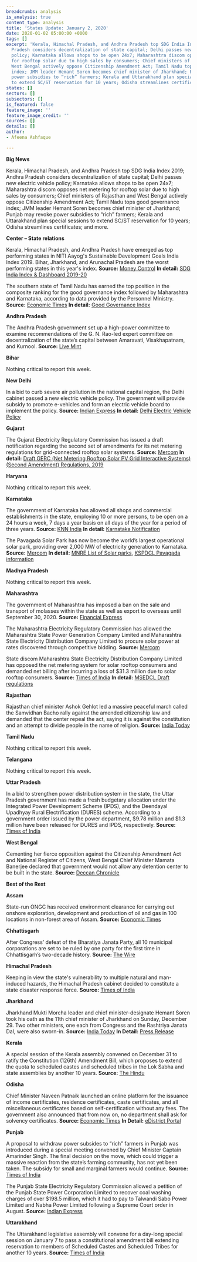 ```yaml
---
breadcrumbs: analysis
is_analysis: true
content_type: analysis
title: 'States Update: January 2, 2020'
date: 2020-01-02 05:00:00 +0000
tags: []
excerpt: 'Kerala, Himachal Pradesh, and Andhra Pradesh top SDG India Index 2019; Andhra
  Pradesh considers decentralization of state capital; Delhi passes new electric vehicle
  policy; Karnataka allows shops to be open 24x7; Maharashtra discom opposes net metering
  for rooftop solar due to high sales by consumers; Chief ministers of Rajasthan and
  West Bengal actively oppose Citizenship Amendment Act; Tamil Nadu tops good governance
  index; JMM leader Hemant Soren becomes chief minister of Jharkhand; Punjab may revoke
  power subsidies to “rich” farmers; Kerala and Uttarakhand plan special sessions
  to extend SC/ST reservation for 10 years; Odisha streamlines certificates; and more. '
states: []
sectors: []
subsectors: []
is_featured: false
feature_image: ''
feature_image_credit: ''
sources: []
details: []
author:
- Afeena Ashfaque

---
```

**Big News**

Kerala, Himachal Pradesh, and Andhra Pradesh top SDG India Index 2019; Andhra Pradesh considers decentralization of state capital; Delhi passes new electric vehicle policy; Karnataka allows shops to be open 24x7; Maharashtra discom opposes net metering for rooftop solar due to high sales by consumers; Chief ministers of Rajasthan and West Bengal actively oppose Citizenship Amendment Act; Tamil Nadu tops good governance index; JMM leader Hemant Soren becomes chief minister of Jharkhand; Punjab may revoke power subsidies to “rich” farmers; Kerala and Uttarakhand plan special sessions to extend SC/ST reservation for 10 years; Odisha streamlines certificates; and more.

**Center – State relations**

Kerala, Himachal Pradesh, and Andhra Pradesh have emerged as top performing states in NITI Aayog's Sustainable Development Goals India Index 2019. Bihar, Jharkhand, and Arunachal Pradesh are the worst performing states in this year's index. **Source:** [Money Control](https://www.moneycontrol.com/news/india/kerala-himachal-pradesh-andhra-pradesh-lead-performers-in-nitis-sdg-index-4771191.html) **In detail:** [SDG India Index & Dashboard 2019-20](https://niti.gov.in/sites/default/files/2019-12/SDG-India-Index-2.0_27-Dec.pdf)

The southern state of Tamil Nadu has earned the top position in the composite ranking for the good governance index followed by Maharashtra and Karnataka, according to data provided by the Personnel Ministry. **Source:** [Economic Times](https://economictimes.indiatimes.com/news/politics-and-nation/tamil-nadu-tops-good-governance-index-among-big-states-maharashtra-and-karnataka-get-second-third-slot/articleshow/72978601.cms) **In detail:** [Good Governance Index](http://164.100.117.97/WriteReadData/userfiles/GGI%20ppt_GGD_24.12.2019-Final.pptx)

**Andhra Pradesh**

The Andhra Pradesh government set up a high-power committee to examine recommendations of the G. N. Rao-led expert committee on decentralization of the state’s capital between Amaravati, Visakhapatnam, and Kurnool. **Source:** [Live Mint](https://www.livemint.com/news/india/andhra-forms-panel-to-look-into-suggestions-on-decentralization-of-state-capital-11577604896968.html)

**Bihar**

Nothing critical to report this week.

**New Delhi**

In a bid to curb severe air pollution in the national capital region, the Delhi cabinet passed a new electric vehicle policy. The government will provide subsidy to promote e-vehicles and form an electric vehicle board to implement the policy. **Source:** [Indian Express](https://indianexpress.com/article/cities/delhi/delhi-govt-passes-electric-vehicle-policy-to-tackle-air-pollution-5-lakh-evs-to-be-registered-in-5-years-6181542/) **In detail:** [Delhi Electric Vehicle Policy](http://transport.delhi.gov.in/sites/default/files/All-PDF/Electric%20Policy%202018.pdf)

**Gujarat**

The Gujarat Electricity Regulatory Commission has issued a draft notification regarding the second set of amendments for its net metering regulations for grid-connected rooftop solar systems. **Source:** [Mercom](https://mercomindia.com/gujarat-net-metering-rules-rooftop-solar/) **In detail:** [Draft GERC (Net Metering Rooftop Solar PV Grid Interactive Systems) (Second Amendment) Regulations, 2019](https://www.gercin.org/wp-content/uploads/2019/12/Draft-Notification_for-Net-Metering-Regulation_181219.final_.pdf)

**Haryana**

Nothing critical to report this week.

**Karnataka**

The government of Karnataka has allowed all shops and commercial establishments in the state, employing 10 or more persons, to be open on a 24 hours a week, 7 days a year basis on all days of the year for a period of three years. **Source:** [KNN India](https://knnindia.co.in/news/newsdetails/state/karnataka-govt-gives-nod-to-open-shops-24x7-for-3-years) **In detail:** [Karnataka Notification](https://www.rai.net.in/E-Mailers/Advocacy-update/24x7-store-opening-permission-Karnataka.pdf)

The Pavagada Solar Park has now become the world’s largest operational solar park, providing over 2,000 MW of electricity generation to Karnataka. **Source:** [Mercom](https://mercomindia.com/karnatakas-pavagada-solar-operational/) **In detail:** [MNRE List of Solar parks](https://mnre.gov.in/scheme-documents), [KSPDCL Pavagada information](http://kspdcl.in/Aboutus_kan.htm)

**Madhya Pradesh**

Nothing critical to report this week.

**Maharashtra**

The government of Maharashtra has imposed a ban on the sale and transport of molasses within the state as well as export to overseas until September 30, 2020. **Source:** [Financial Express](https://www.financialexpress.com/industry/maharashtra-bans-export-of-molasses/1806018/)

The Maharashtra Electricity Regulatory Commission has allowed the Maharashtra State Power Generation Company Limited and Maharashtra State Electricity Distribution Company Limited to procure solar power at rates discovered through competitive bidding. **Source:** [Mercom](https://mercomindia.com/maharashtra-approves-tariff-50-mw-solar-projects/)

State discom Maharashtra State Electricity Distribution Company Limited has opposed the net metering system for solar rooftop consumers and demanded net billing after incurring a loss of $31.3 million due to solar rooftop consumers. **Source:** [Times of India](https://timesofindia.indiatimes.com/city/nagpur/msedcl-claims-loss-due-to-solar-rooftop/articleshow/72971489.cms) **In detail:** [MSEDCL Draft regulations](https://www.mahadiscom.in/wp-content/uploads/2019/11/26.10.2019-Draft-MERC-Grid-Interactive-Rooftop-RE-Generating-Systems-Regulations-2019.pdf)

**Rajasthan**

Rajasthan chief minister Ashok Gehlot led a massive peaceful march called the Samvidhan Bacho rally against the amended citizenship law and demanded that the center repeal the act, saying it is against the constitution and an attempt to divide people in the name of religion. **Source:** [India Today](https://www.indiatoday.in/india/story/caa-nrc-protests-rajasthan-nearly-3-lakh-carry-out-peaceful-march-1630590-2019-12-22)

**Tamil Nadu**

Nothing critical to report this week.

**Telangana**

Nothing critical to report this week.

**Uttar Pradesh**

In a bid to strengthen power distribution system in the state, the Uttar Pradesh government has made a fresh budgetary allocation under the Integrated Power Development Scheme (IPDS), and the Deendayal Upadhyay Rural Electrification (DURES) scheme. According to a government order issued by the power department, $9.78 million and $1.3 million have been released for DURES and IPDS, respectively. **Source:** [Times of India](https://timesofindia.indiatimes.com/city/lucknow/more-funds-for-discoms-to-light-up-entire-uttar-pradesh/articleshowprint/73023760.cms)

**West Bengal**

Cementing her fierce opposition against the Citizenship Amendment Act and National Register of Citizens, West Bengal Chief Minister Mamata Banerjee declared that government would not allow any detention center to be built in the state. **Source:** [Deccan Chronicle](https://www.deccanchronicle.com/nation/politics/281219/mamata-banerjee-says-will-not-allow-detention-centre-in-west-bengal.html)

**Best of the Rest**

**Assam**

State-run ONGC has received environment clearance for carrying out onshore exploration, development and production of oil and gas in 100 locations in non-forest area of Assam. **Source:** [Economic Times](https://energy.economictimes.indiatimes.com/news/oil-and-gas/ongc-gets-green-nod-for-rs-3500-cr-project-in-assam/72981386)

**Chhattisgarh**

After Congress’ defeat of the Bharatiya Janata Party, all 10 municipal corporations are set to be ruled by one party for the first time in Chhattisgarh’s two-decade history. **Source:** [The Wire](https://thewire.in/politics/congress-sweeps-civic-body-elections-in-chhattisgarh)

**Himachal Pradesh**

Keeping in view the state's vulnerability to multiple natural and man-induced hazards, the Himachal Pradesh cabinet decided to constitute a state disaster response force. **Source:** [Times of India](https://timesofindia.indiatimes.com/city/shimla/hp-cabinet-decides-to-constitute-states-own-disaster-response-force/articleshow/73012761.cms)

**Jharkhand**

Jharkhand Mukti Morcha leader and chief minister-designate Hemant Soren took his oath as the 11th chief minister of Jharkhand on Sunday, December 29. Two other ministers, one each from Congress and the Rashtriya Janata Dal, were also sworn-in. **Source:** [India Today](https://www.indiatoday.in/india/story/jharkhand-chief-minister-oath-taking-hemant-soren-swearing-in-ceremony-live-updates-december-29-1632295-2019-12-29) **In Detail:** [Press Release](http://prdjharkhand.in/view_press_release_photo.php?prid=24572)

**Kerala**

A special session of the Kerala assembly convened on December 31 to ratify the Constitution (126th) Amendment Bill, which proposes to extend the quota to scheduled castes and scheduled tribes in the Lok Sabha and state assemblies by another 10 years. **Source:** [The Hindu](https://www.thehindu.com/news/national/kerala/special-session-of-kerala-assembly-on-december-31/article30425898.ece)

**Odisha**

Chief Minister Naveen Patnaik launched an online platform for the issuance of income certificates, residence certificates, caste certificates, and all miscellaneous certificates based on self-certification without any fees. The government also announced that from now on, no department shall ask for solvency certificates. **Source:** [Economic Times](https://economictimes.indiatimes.com/news/politics-and-nation/odisha-govt-launches-online-platform-for-issuance-of-certificates/articleshow/73013504.cms) **In Detail:** [eDistrict Portal](https://edistrict.odisha.gov.in/)

**Punjab**

A proposal to withdraw power subsides to “rich” farmers in Punjab was introduced during a special meeting convened by Chief Minister Captain Amarinder Singh. The final decision on the move, which could trigger a massive reaction from the state’s farming community, has not yet been taken. The subsidy for small and marginal farmers would continue. **Source:** [Times of India](https://timesofindia.indiatimes.com/india/punjab-may-withdraw-power-subsidy-to-large-farmers/articleshowprint/73013097.cms)

The Punjab State Electricity Regulatory Commission allowed a petition of the Punjab State Power Corporation Limited to recover coal washing charges of over $198.5 million, which it had to pay to Talwandi Sabo Power Limited and Nabha Power Limited following a Supreme Court order in August. **Source:** [Indian Express](https://indianexpress.com/article/india/punjab-electricity-rates-likely-to-rise-again-as-additional-costs-to-be-recovered-from-consumers-6185442/)

**Uttarakhand**

The Uttarakhand legislative assembly will convene for a day-long special session on January 7 to pass a constitutional amendment bill extending reservation to members of Scheduled Castes and Scheduled Tribes for another 10 years. **Source:** [Times of India](https://timesofindia.indiatimes.com/city/dehradun/uttarakhand-assembly-to-convene-special-session-on-jan-7/articleshow/73000064.cms)